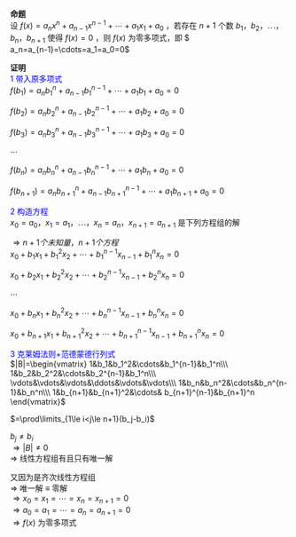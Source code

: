 **命题**  
设 $f(x)=a_nx^n+a_{n-1}x^{n-1}+\cdots  
+a_1x_1+a_0$ ，若存在 $n+1$ 个数 $b_1，b_2，\cdots，  
b_n，b_{n+1}$ 使得 $f(x)=0$ ，则 $f(x)$ 为零多项式，即 $  
a_n=a_{n-1}=\cdots=a_1=a_0=0$  
  
**证明**  
<font color=blue>1 带入原多项式</font>  
$f(b_1)=a_nb_1^n+a_{n-1}b_1^{n-1}+\cdots  
+a_1b_1+a_0=0$  
  
$f(b_2)=a_nb_2^n+a_{n-1}b_2^{n-1}+\cdots  
+a_1b_2+a_0=0$  
  
$f(b_3)=a_nb_3^n+a_{n-1}b_3^{n-1}+\cdots  
+a_1b_3+a_0=0$  
  
$\cdots$  
  
$f(b_n)=a_nb_n^n+a_{n-1}b_n^{n-1}+\cdots  
+a_1b_n+a_0=0$  
  
$f(b_{n+1})=a_nb_{n+1}^n+a_{n-1}b_{n+1}^{n-1}  
+\cdots+a_1b_{n+1}+a_0=0$  
  
  
<font color=blue>2 构造方程</font>  
$x_0=a_0，x_1=a_1，\cdots，x_n=a_n，  
x_{n+1}=a_{n+1}$ 是下列方程组的解  
  
$\Rightarrow n+1个未知量，n+1个方程$  
$x_0+b_1x_1+b_1^2x_2+\cdots+b_1^{n-1}x_{n-1}  
+b_1^nx_n=0$  
  
$x_0+b_2x_1+b_2^2x_2+\cdots+b_2^{n-1}x_{n-1}  
+b_2^nx_n=0$  
  
$\cdots$  
  
$x_0+b_{n}x_1+b_{n}^2x_2  
+\cdots+b_{n}^{n-1}x_{n-1}+b_{n}^nx_n=0$  
  
$x_0+b_{n+1}x_1+b_{n+1}^2x_2  
+\cdots+b_{n+1}^{n-1}x_{n-1}+b_{n+1}^nx_n=0$  
  
<font color=blue>3 克莱姆法则+范德蒙德行列式</font>  
$|B|=\begin{vmatrix}  
1&b_1&b_1^2&\cdots&b_1^{n-1}&b_1^n\\\  
1&b_2&b_2^2&\cdots&b_2^{n-1}&b_1^n\\\  
\vdots&\vdots&\vdots&\ddots&\vdots&\vdots\\\  
1&b_n&b_n^2&\cdots&b_n^{n-1}&b_n^n\\\  
1&b_{n+1}&b_{n+1}^2&\cdots&  
b_{n+1}^{n-1}&b_{n+1}^n  
\end{vmatrix}$  
  
$=\prod\limits_{1\le i<j\le n+1}(b_j-b_i)$  
  
$b_j\neq b_i$  
$\Rightarrow|B|\neq0$  
$\Rightarrow$ 线性方程组有且只有唯一解  
  
又因为是齐次线性方程组  
$\Rightarrow$ 唯一解 $\equiv$ 零解  
$\Rightarrow x_0=x_1=\cdots=x_n=x_{n+1}=0$  
$\Rightarrow a_0=a_1=\cdots=a_n=a_{n+1}=0$  
$\Rightarrow f(x)$ 为零多项式  
  
  
  

